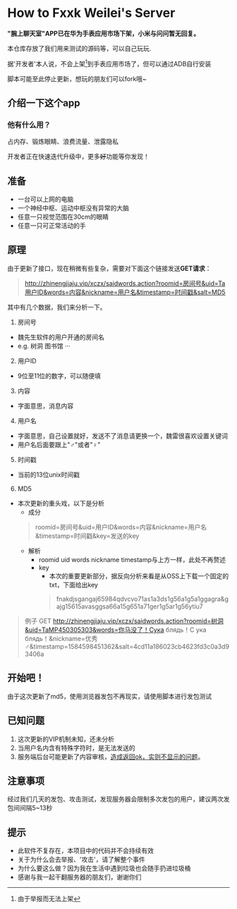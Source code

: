 # How to Fxxk Weilei's Server

**"腕上聊天室"APP已在华为手表应用市场下架，小米与问问暂无回复。**

本仓库存放了我们用来测试的源码等，可以自己玩玩.

据'开发者'本人说，不会上架[^因为无法上架了]到手表应用市场了，但可以通过ADB自行安装

脚本可能至此停止更新，想玩的朋友们可以fork哦~

## 介绍一下这个app

### 他有什么用？
占内存、锻炼眼睛、浪费流量、泄露隐私

开发者正在快速迭代升级中，更多~~好~~功能等你发现！

## 准备
- 一台可以上网的电脑
- 一个神经中枢、运动中枢没有异常的大脑
- 任意一只视觉范围在30cm的眼睛
- 任意一只可正常活动的手

## 原理
由于更新了接口，现在稍微有些复杂，需要对下面这个链接发送**GET请求**：
> http://zhinengjiaju.vip/xczx/saidwords.action?roomid=房间号&uid=Ta用户ID&words=内容&nickname=用户名&timestamp=时间戳&salt=MD5

其中有几个数据，我们来分析一下。
1. 房间号
  - 魏先生软件的用户开通的房间名
  - e.g. 树洞 图书馆 ···
2. 用户ID
  - 9位至11位的数字，可以随便填
3. 内容
  - 字面意思，消息内容
4. 用户名
  - 字面意思，自己设置就好，发送不了消息请更换一个，魏雷很喜欢设置关键词
  - 用户名后面要跟上"♂"或者"♀"
5. 时间戳
  - 当前的13位unix时间戳
6. MD5
  - 本次更新的重头戏，以下是分析
    - 成分
    > roomid=房间号&uid=用户ID&words=内容&nickname=用户名&timestamp=时间戳&key=发送的key
    - 解析
      - roomid uid words nickname timestamp与上方一样，此处不再赘述
      - key
        - 本次的重要更新部分，据反向分析来看是从OSS上下载一个固定的txt，下面给出key
        > fnakdjsgangaj65984qdvcvo71as1a3ds1g56a1g5a1ggagra&gajg15615avasggsa66a15g651a71ger1g5ar1g56ytiu7

> 例子 GET http://zhinengjiaju.vip/xczx/saidwords.action?roomid=树洞&uid=TaMP450305303&words=你马没了！Сука блядь！С ука блядь！&nickname=优秀♂&timestamp=1584598451362&salt=4cd11a186023cb4623fd3c0a3d93406a


## 开始吧！
由于这次更新了md5，使用浏览器发包不再现实，请使用脚本进行发包测试

## 已知问题
1. 这次更新的VIP机制未知，还未分析
2. 当用户名内含有特殊字符时，是无法发送的
3. 服务端后台可能更新了内容审核，[造成返回ok，实则不显示的问题](https://github.com/ShiSheng233/How_to_Fxxk_Weilei_s_Server/issues/2)。

## 注意事项
经过我们几天的发包、攻击测试，发现服务器会限制多次发包的用户，建议两次发包间间隔5~13秒

## 提示
- 此软件不复存在，本项目中的代码并不会持续有效
- 关于为什么会去举报、'攻击'，请了解整个事件
- 为什么要这么做？因为我在生活中遇到垃圾也会随手扔进垃圾桶
- 感谢与我一起干翻服务器的朋友们，谢谢你们

[^因为无法上架了]: 由于举报而无法上架
